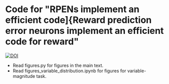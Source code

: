 # Code for "RPENs implement an efficient code]{Reward prediction error neurons implement an efficient code for reward"
[![DOI](https://zenodo.org/badge/392221305.svg)](https://zenodo.org/doi/10.5281/zenodo.10669060)

- Read figures.py for figures in the main text.
- Read figures_variable_distribution.ipynb for figures for variable-magnitude task.
